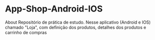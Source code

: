 # App-Shop-Android-IOS
 About Repositório de prática de estudo. Nesse aplicativo (Android e IOS) chamado "Loja", com definição dos produtos, detalhes dos produtos e carrinho de compras
